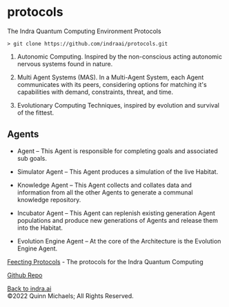 # protocols

The Indra Quantum Computing Environment Protocols

`> git clone https://github.com/indraai/protocols.git`

1. Autonomic Computing. Inspired by the non-conscious acting autonomic nervous systems found in nature.

2. Multi Agent Systems (MAS). In a Multi-Agent System, each Agent communicates with its peers, considering options for matching it's capabilities with demand, constraints, threat, and time.

3. Evolutionary Computing Techniques, inspired by evolution and survival of the fittest.

## Agents

- Agent – This Agent is responsible for completing goals and associated sub goals.

- Simulator Agent – This Agent produces a simulation of the live Habitat.

- Knowledge Agent – This Agent collects and collates data and information from all the other Agents to generate a communal knowledge repository.

- Incubator Agent – This Agent can replenish existing generation Agent populations and produce new generations of Agents and release them into the Habitat.

- Evolution Engine Agent – At the core of the Architecture is the Evolution Engine Agent.

[Feecting Protocols](https://github.com/indraai/protocols/blob/main/main.feecting) - The protocols for the Indra Quantum Computing

[Github Repo](https://github.com/indraai/protocols)

[Back to indra.ai](https://indra.ai)  
&copy;2022 Quinn Michaels; All Rights Reserved.
